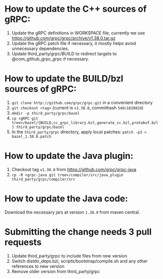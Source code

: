 # How to update the C++ sources of gRPC:

1. Update the gRPC definitions in WORKSPACE file, currently we use 
   https://github.com/grpc/grpc/archive/v1.38.0.tar.gz
2. Update the gRPC patch file if necessary, it mostly helps avoid unnecessary dependencies.
3. Update third_party/grpc/BUILD to redirect targets to @com_github_grpc_grpc if necessary.

# How to update the BUILD/bzl sources of gRPC:

1. `git clone http://github.com/grpc/grpc.git` in a convenient directory
2. `git checkout <tag>` (current is `v1.38.0`, commithash `54dc182082d`)
3. `mkdir -p third_party/grpc/bazel`
4. `cp <gRPC git tree>/bazel/{BUILD,cc_grpc_library.bzl,generate_cc.bzl,protobuf.bzl} third_party/grpc/bazel`
5. In the `third_party/grpc` directory, apply local patches:
   `patch -p3 < bazel_1.38.0.patch`

# How to update the Java plugin:

1. Checkout tag `v1.38.0` from https://github.com/grpc/grpc-java
2. `cp -R <grpc-java git tree>/compiler/src/java_plugin third_party/grpc/compiler/src`

# How to update the Java code:

Download the necessary jars at version `1.38.0` from maven central.

# Submitting the change needs 3 pull requests

1. Update third_party/grpc to include files from new version
2. Switch distdir_deps.bzl, scripts/bootstrap/compile.sh and any other references to new version
3. Remove older version from third_party/grpc
